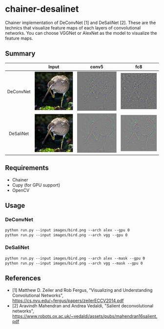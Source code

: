 # chainer-desalinet

Chainer implementation of DeConvNet [1] and DeSaliNet [2].
These are the technics that visualize feature maps of each layers of convolutional networks.
You can choose VGGNet or AlexNet as the model to visualize the feature maps.

## Summary

||Input|conv5|fc8|
|:-:|:-:|:-:|:-:|
|DeConvNet|![](images/bird.png)|![](images/conv5_deconvnet.png)|![](images/fc8_deconvnet.png)|
|DeSaliNet|![](images/bird.png)|![](images/conv5_desalinet.png)|![](images/fc8_desalinet.png)|

## Requirements

- Chainer
- Cupy (for GPU support)
- OpenCV

## Usage

### DeConvNet
```
python run.py --input images/bird.png --arch alex --gpu 0
python run.py --input images/bird.png --arch vgg --gpu 0
```

### DeSaliNet
```
python run.py --input images/bird.png --arch alex --mask --gpu 0
python run.py --input images/bird.png --arch vgg --mask --gpu 0
```

## References

- [1] Matthew D. Zeiler and Rob Fergus, "Visualizing and Understanding Convolutional Networks",
https://cs.nyu.edu/~fergus/papers/zeilerECCV2014.pdf
- [2] Aravindh Mahendran and Andrea Vedaldi, "Salient deconvolutional networks",
https://www.robots.ox.ac.uk/~vedaldi/assets/pubs/mahendran16salient.pdf
